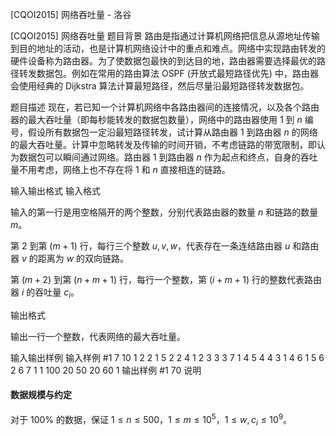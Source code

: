 



[CQOI2015] 网络吞吐量 - 洛谷














[CQOI2015] 网络吞吐量
题目背景
路由是指通过计算机网络把信息从源地址传输到目的地址的活动，也是计算机网络设计中的重点和难点。网络中实现路由转发的硬件设备称为路由器。为了使数据包最快的到达目的地，路由器需要选择最优的路径转发数据包。例如在常用的路由算法 OSPF (开放式最短路径优先) 中，路由器会使用经典的 Dijkstra 算法计算最短路径，然后尽量沿最短路径转发数据包。

题目描述
现在，若已知一个计算机网络中各路由器间的连接情况，以及各个路由器的最大吞吐量（即每秒能转发的数据包数量），网络中的路由器使用 $1$ 到 $n$ 编号，假设所有数据包一定沿最短路径转发，试计算从路由器 $1$ 到路由器 $n$ 的网络的最大吞吐量。计算中忽略转发及传输的时间开销，不考虑链路的带宽限制，即认为数据包可以瞬间通过网络。路由器 $1$ 到路由器 $n$ 作为起点和终点，自身的吞吐量不用考虑，网络上也不存在将 $1$ 和 $n$ 直接相连的链路。

输入输出格式
输入格式

输入的第一行是用空格隔开的两个整数，分别代表路由器的数量 $n$ 和链路的数量 $m$。

第 $2$ 到第 $(m + 1)$  行，每行三个整数 $u, v, w$，代表存在一条连结路由器 $u$ 和路由器 $v$  的距离为 $w$ 的双向链路。

第 $(m + 2)$ 到第 $(n + m + 1)$  行，每行一个整数，第 $(i + m + 1)$ 行的整数代表路由器 $i$ 的吞吐量 $c_i$。

输出格式

输出一行一个整数，代表网络的最大吞吐量。

输入输出样例
输入样例 #1
7 10
1 2 2
1 5 2
2 4 1
2 3 3
3 7 1
4 5 4
4 3 1
4 6 1
5 6 2
6 7 1
1
100
20
50
20
60
1
输出样例 #1
70
说明
#### 数据规模与约定

对于 $100\%$ 的数据，保证 $1 \leq n \leq 500$，$1 \leq m \leq 10^5$，$1 \leq w, c_i \leq 10^9$。







